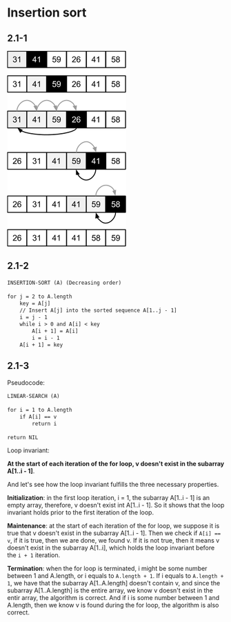 # Insertion sort
## 2.1-1
![Alt text](2.1-1.png)

## 2.1-2
```
INSERTION-SORT (A) (Decreasing order)

for j = 2 to A.length
    key = A[j]
    // Insert A[j] into the sorted sequence A[1..j - 1]
    i = j - 1
    while i > 0 and A[i] < key
        A[i + 1] = A[i]
        i = i - 1
    A[i + 1] = key
```

## 2.1-3
Pseudocode:

```
LINEAR-SEARCH (A)

for i = 1 to A.length
    if A[i] == v
        return i

return NIL
```

Loop invariant:

**At the start of each iteration of the for loop, v doesn't exist in the subarray A[1..i - 1]**.

And let's see how the loop invariant fulfills the three necessary properties.

**Initialization**: in the first loop iteration, i = 1, the subarray A[1..i - 1] is an empty array, therefore, v doesn't exist
int A[1..i - 1]. So it shows that the loop invariant holds prior to the first iteration of the loop.

**Maintenance**: at the start of each iteration of the for loop, we suppose it is true that v doesn't exist in the subarray A[1..i - 1]. Then we check if `A[i] == v`, if it is true, then we are done, we found v. If it is not true, then it means v doesn't exist in the subarray A[1..i], which holds the loop invariant before the `i + 1` iteration.

**Termination**: when the for loop is terminated, i might be some number between 1 and A.length, or i equals to `A.length + 1`. If i equals to `A.length + 1`, we have that the subarray A[1..A.length] doesn't contain v, and since the subarray A[1..A.length] is the entire array, we know v doesn't exist in the entir array, the algorithm is correct. And if i is some number between 1 and A.length, then we know v is found during the for loop, the algorithm is also correct.

